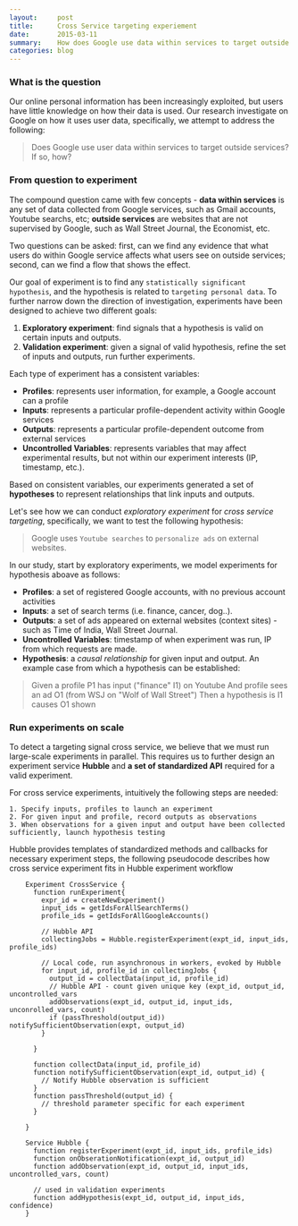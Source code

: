 ```yaml
---
layout:     post
title:      Cross Service targeting experiement
date:       2015-03-11
summary:    How does Google use data within services to target outside services
categories: blog
---
```


### What is the question
  Our online personal information has been increasingly exploited, but users have little knowledge on how their data is used.
  Our research investigate on Google on how it uses user data, specifically, we attempt to address the following:

  > Does Google use user data within services to target outside services? If so, how?

### From question to experiment
  The compound question came with few concepts - **data within services** is any set of data collected from Google services, such as Gmail accounts, Youtube searchs, etc; **outside services** are websites that are not supervised by Google, such as Wall Street Journal, the Economist, etc.

  Two questions can be asked: first, can we find any evidence that what users do within Google service affects what users see on outside services; second, can we find a flow that shows the effect.

  Our goal of experiment is to find any `statistically significant hypothesis`, and the hypothesis is related to `targeting personal data`.  To further narrow down the direction of investigation, experiments have been designed to achieve two different goals:

  1. __Exploratory experiment__: find signals that a hypothesis is valid on certain inputs and outputs.
  2. __Validation experiment__: given a signal of valid hypothesis, refine the set of inputs and outputs, run further experiments.

  Each type of experiment has a consistent variables:

  * __Profiles__: represents user information, for example, a Google account can a profile
  * __Inputs__: represents a particular profile-dependent activity within Google services
  * __Outputs__: represents a particular profile-dependent outcome from external services
  * __Uncontrolled Variables__: represents variables that may affect experimental results, but not within our experiment interests (IP, timestamp, etc.).

  Based on consistent variables, our experiments generated a set of __hypotheses__ to represent relationships that link inputs and outputs.

  Let's see how we can conduct *exploratory experiment* for *cross service targeting*, specifically, we want to test the following hypothesis:

  > Google uses `Youtube searches` to  `personalize ads` on external websites.

  In our study, start by exploratory experiments, we model experiments for hypothesis aboave as follows:

  * __Profiles__: a set of registered Google accounts, with no previous account activities
  * __Inputs__: a set of search terms (i.e. finance, cancer, dog..).
  * __Outputs__: a set of ads appeared on external websites (context sites) - such as Time of India, Wall Street Journal.
  * __Uncontrolled Variables__: timestamp of when experiment was run, IP from which requests are made.
  * __Hypothesis__: a *causal relationship* for given input and output. An example case from which a hypothesis can be established:

  > Given a profile P1 has input ("finance" I1) on Youtube
  And profile sees an ad O1 (from WSJ on "Wolf of Wall Street")
  Then a hypothesis is I1 causes O1 shown

### Run experiments on scale
  To detect a targeting signal cross service, we believe that we must run large-scale experiments in parallel. This requires us to further design an experiment service **Hubble** and  **a set of standardized API** required for a valid experiment.

  For cross service experiments, intuitively the following steps are needed:

    1. Specify inputs, profiles to launch an experiment
    2. For given input and profile, record outputs as observations
    3. When observations for a given input and output have been collected sufficiently, launch hypothesis testing

  Hubble provides templates of standardized methods and callbacks for necessary experiment steps, the following pseudocode describes how cross service experiment fits in Hubble experiment workflow

        Experiment CrossService {
          function runExperiment{
            expr_id = createNewExperiment()
            input_ids = getIdsForAllSearchTerms()
            profile_ids = getIdsForAllGoogleAccounts()

            // Hubble API
            collectingJobs = Hubble.registerExperiment(expt_id, input_ids, profile_ids)

            // Local code, run asynchronous in workers, evoked by Hubble
            for input_id, profile_id in collectingJobs {
              output_id = collectData(input_id, profile_id)
              // Hubble API - count given unique key (expt_id, output_id, uncontrolled_vars
              addObservations(expt_id, output_id, input_ids, unconrolled_vars, count)
              if (passThreshold(output_id)) notifySufficientObservation(expt, output_id)
            }

          }

          function collectData(input_id, profile_id)
          function notifySufficientObservation(expt_id, output_id) {
            // Notify Hubble observation is sufficient
          }
          function passThreshold(output_id) {
            // threshold parameter specific for each experiment
          }

        }

        Service Hubble {
          function registerExperiment(expt_id, input_ids, profile_ids)
          function onObserationNotification(expt_id, output_id)
          function addObservation(expt_id, output_id, input_ids, uncontrolled_vars, count)

          // used in validation experiments
          function addHypothesis(expt_id, output_id, input_ids, confidence)
        }


